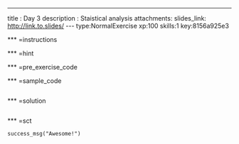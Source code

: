 ---
title       : Day 3
description : Staistical analysis
attachments:
  slides_link: http://link.to.slides/
--- type:NormalExercise xp:100 skills:1 key:8156a925e3


*** =instructions


*** =hint


*** =pre_exercise_code


*** =sample_code
```{r}

```

*** =solution
```{r}

```

*** =sct
```{r}
success_msg("Awesome!")
```